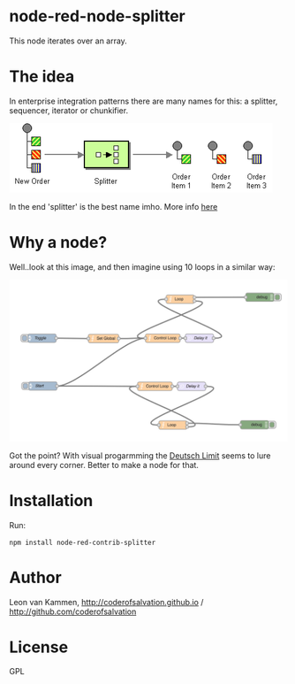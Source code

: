 node-red-node-splitter
====================

This node iterates over an array.

# The idea

In enterprise integration patterns there are many names for this: a splitter, sequencer, iterator or chunkifier.

<img alt="" src="Sequencer.gif"/>

In the end 'splitter' is the best name imho.
More info [here](http://www.enterpriseintegrationpatterns.com/Sequencer.html)

# Why a node?

Well..look at this image, and then imagine using 10 loops in a similar way:

<img alt="" src="nodeloop.jpg"/>

Got the point?
With visual progarmming the [Deutsch Limit](http://en.wikipedia.org/wiki/Deutsch_limit) seems to lure around every corner. Better to make a node for that.

# Installation

Run: 

    npm install node-red-contrib-splitter

# Author

Leon van Kammen, http://coderofsalvation.github.io / http://github.com/coderofsalvation

# License 

GPL
